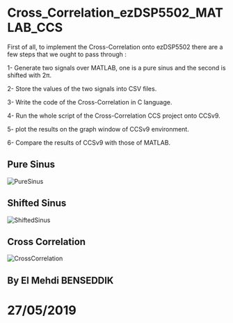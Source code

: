 # Cross_Correlation_ezDSP5502_MATLAB_CCS


First of all, to implement the Cross-Correlation onto ezDSP5502 there are a few steps that we ought to pass through : 

1- Generate two signals over MATLAB, one is a pure sinus and the second is shifted with 2π.

2- Store the values of the two signals into CSV files.

3- Write the code of the Cross-Correlation in C language.

4- Run the whole script of the Cross-Correlation CCS project onto CCSv9.

5- plot the results on the graph window of CCSv9 environment.

6- Compare the results of CCSv9 with those of MATLAB.

## Pure Sinus 

![PureSinus](https://user-images.githubusercontent.com/43390471/58427950-a4339280-8090-11e9-92ab-f0ddc79dcd6b.png)

## Shifted Sinus

![ShiftedSinus](https://user-images.githubusercontent.com/43390471/58428024-d8a74e80-8090-11e9-86ee-5f8b003e780e.png)

## Cross Correlation

![CrossCorrelation](https://user-images.githubusercontent.com/43390471/58428173-3176e700-8091-11e9-81bb-c8c183a64ecb.png)



## By El Mehdi BENSEDDIK
# 27/05/2019
